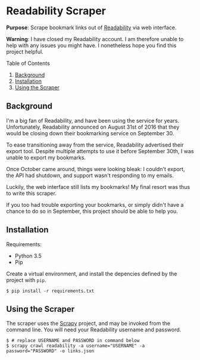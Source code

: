 # Readability Scraper

**Purpose**: Scrape bookmark links out of
[Readability](https://www.readability.com) via web interface.

**Warning**: I have closed my Readability account. I am therefore unable
to help with any issues you might have. I nonetheless hope you find this
project helpful.

Table of Contents

1. [Background](#background)
2. [Installation](#installation)
3. [Using the Scraper](#using-the-scraper)

## Background

I'm a big fan of Readability, and have been using the service for years.
Unfortunately, Readability announced on August 31st of 2016 that they
would be closing down their bookmarking service on September 30.

To ease transitioning away from the service, Readability advertised
their export tool. Despite multiple attempts to use it before September
30th, I was unable to export my bookmarks. 

Once October came around, things were looking bleak: I couldn't export,
the API had shutdown, and support wasn't responding to my emails.

Luckily, the web interface still lists my bookmarks! My final resort
was thus to write this scraper.

If you too had trouble exporting your bookmarks, or simply didn't have a
chance to do so in September, this project should be able to help you.

## Installation

Requirements:

- Python 3.5
- Pip

Create a virtual environment, and install the depencies defined by the
project with `pip`.

    $ pip install -r requirements.txt

## Using the Scraper

The scraper uses the [Scrapy](https://scrapy.org/) project, and may be
invoked from the command line. You will need your Readability username
and password.

    $ # replace USERNAME and PASSWORD in command below
    $ scrapy crawl readability -a username="USERNAME" -a password="PASSWORD" -o links.json
